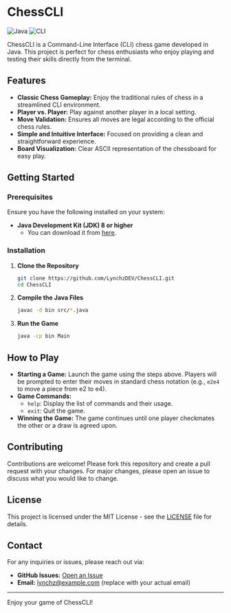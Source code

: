 # ChessCLI

![Java](https://img.shields.io/badge/Java-ED8B00?style=for-the-badge&logo=java&logoColor=white)
![CLI](https://img.shields.io/badge/CLI-000000?style=for-the-badge&logo=terminal&logoColor=white)

ChessCLI is a Command-Line Interface (CLI) chess game developed in Java. This project is perfect for chess enthusiasts who enjoy playing and testing their skills directly from the terminal.

## Features

- **Classic Chess Gameplay:** Enjoy the traditional rules of chess in a streamlined CLI environment.
- **Player vs. Player:** Play against another player in a local setting.
- **Move Validation:** Ensures all moves are legal according to the official chess rules.
- **Simple and Intuitive Interface:** Focused on providing a clean and straightforward experience.
- **Board Visualization:** Clear ASCII representation of the chessboard for easy play.

## Getting Started

### Prerequisites

Ensure you have the following installed on your system:

- **Java Development Kit (JDK) 8 or higher**
  - You can download it from [here](https://www.oracle.com/java/technologies/javase-downloads.html).

### Installation

1. **Clone the Repository**

   ```bash
   git clone https://github.com/LynchzDEV/ChessCLI.git
   cd ChessCLI
   ```

2. **Compile the Java Files**

   ```bash
   javac -d bin src/*.java
   ```

3. **Run the Game**

   ```bash
   java -cp bin Main
   ```

## How to Play

- **Starting a Game:** Launch the game using the steps above. Players will be prompted to enter their moves in standard chess notation (e.g., `e2e4` to move a piece from e2 to e4).
- **Game Commands:**
  - `help`: Display the list of commands and their usage.
  - `exit`: Quit the game.
- **Winning the Game:** The game continues until one player checkmates the other or a draw is agreed upon.

## Contributing

Contributions are welcome! Please fork this repository and create a pull request with your changes. For major changes, please open an issue to discuss what you would like to change.

## License

This project is licensed under the MIT License - see the [LICENSE](LICENSE) file for details.

## Contact

For any inquiries or issues, please reach out via:

- **GitHub Issues:** [Open an Issue](https://github.com/LynchzDEV/ChessCLI/issues)
- **Email:** [lynchz@example.com](mailto:jinnawatvilai@gmail.com) (replace with your actual email)

---

Enjoy your game of ChessCLI!
